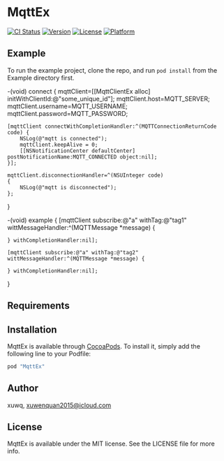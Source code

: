 # MqttEx

[![CI Status](http://img.shields.io/travis/xuwq/MqttEx.svg?style=flat)](https://travis-ci.org/xuwq/MqttEx)
[![Version](https://img.shields.io/cocoapods/v/MqttEx.svg?style=flat)](http://cocoapods.org/pods/MqttEx)
[![License](https://img.shields.io/cocoapods/l/MqttEx.svg?style=flat)](http://cocoapods.org/pods/MqttEx)
[![Platform](https://img.shields.io/cocoapods/p/MqttEx.svg?style=flat)](http://cocoapods.org/pods/MqttEx)

## Example

To run the example project, clone the repo, and run `pod install` from the Example directory first.

-(void) connect {
    mqttClient=[[MqttClientEx alloc] initWithClientId:@"some_unique_id"];
    mqttClient.host=MQTT_SERVER;
    mqttClient.username=MQTT_USERNAME;
    mqttClient.password=MQTT_PASSWORD;
    
    [mqttClient connectWithCompletionHandler:^(MQTTConnectionReturnCode code) {
        NSLog(@"mqtt is connected");
        mqttClient.keepAlive = 0;
        [[NSNotificationCenter defaultCenter] postNotificationName:MQTT_CONNECTED object:nil];
    }];
    
    mqttClient.disconnectionHandler=^(NSUInteger code)
    {
        NSLog(@"mqtt is disconnected");
    };
    
}

-(void) example {
    [mqttClient subscribe:@"a" withTag:@"tag1" wittMessageHandler:^(MQTTMessage *message) {
        
    } withCompletionHandler:nil];
    
    [mqttClient subscribe:@"a" withTag:@"tag2" wittMessageHandler:^(MQTTMessage *message) {
        
    } withCompletionHandler:nil];
    
}


## Requirements

## Installation

MqttEx is available through [CocoaPods](http://cocoapods.org). To install
it, simply add the following line to your Podfile:

```ruby
pod "MqttEx"
```

## Author

xuwq, xuwenquan2015@icloud.com

## License

MqttEx is available under the MIT license. See the LICENSE file for more info.
